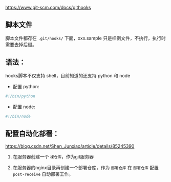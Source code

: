 https://www.git-scm.com/docs/githooks

## 脚本文件
脚本文件都存在 `.git/hooks/` 下面，xxx.sample 只是样例文件，不执行，执行时需要去掉后缀。


## 语法：
hooks脚本不仅支持 shell，目前知道的还支持 python 和 node
- 配置 python:
``` sh
#!/bin/python
```
- 配置 node:
``` sh
#!/bin/node
```

## 配置自动化部署：
https://blog.csdn.net/Shen_Junxiao/article/details/85245390
1. 在服务器创建一个 `裸仓库`，作为git服务器

2. 在服务器的nginx目录再创建一个部署仓库，作为 `部署仓库`
   在 `部署仓库` 配置 `post-receive` 自动部署工作。